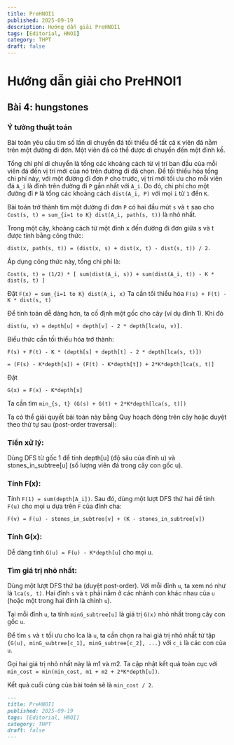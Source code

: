 ```yaml
---
title: PreHNOI1
published: 2025-09-19
description: Hướng dẫn giải PreHNOI1
tags: [Editorial, HNOI]
category: THPT
draft: false
---
```


# Hướng dẫn giải cho PreHNOI1 

## Bài 4: hungstones

### Ý tưởng thuật toán

Bài toán yêu cầu tìm số lần di chuyển đá tối thiểu để tất cả ```K``` viên đá nằm trên một đường đi đơn. Một viên đá có thể được di chuyển đến một đỉnh kề.

Tổng chi phí di chuyển là tổng các khoảng cách từ vị trí ban đầu của mỗi viên đá đến vị trí mới của nó trên đường đi đã chọn. Để tối thiểu hóa tổng chi phí này, với một đường đi đơn ```P``` cho trước, vị trí mới tối ưu cho mỗi viên đá ```A_i``` là đỉnh trên đường đi ```P``` gần nhất với ```A_i```. Do đó, chi phí cho một đường đi ```P``` là tổng các khoảng cách ```dist(A_i, P)``` với mọi ```i``` từ ```1``` đến ```K```.

Bài toán trở thành tìm một đường đi đơn ```P``` có hai đầu mút ```s``` và ```t``` sao cho ```Cost(s, t) = sum_{i=1 to K} dist(A_i, path(s, t))``` là nhỏ nhất.

Trong một cây, khoảng cách từ một đỉnh x đến đường đi đơn giữa s và t được tính bằng công thức: 

```
dist(x, path(s, t)) = (dist(x, s) + dist(x, t) - dist(s, t)) / 2.
```

Áp dụng công thức này, tổng chi phí là:
```
Cost(s, t) = (1/2) * [ sum(dist(A_i, s)) + sum(dist(A_i, t)) - K * dist(s, t) ]
```

Đặt ```F(x) = sum_{i=1 to K} dist(A_i, x)```
Ta cần tối thiểu hóa ```F(s) + F(t) - K * dist(s, t)```

Để tính toán dễ dàng hơn, ta cố định một gốc cho cây (ví dụ đỉnh 1). Khi đó 
```
dist(u, v) = depth[u] + depth[v] - 2 * depth[lca(u, v)].
```

Biểu thức cần tối thiểu hóa trở thành:
```
F(s) + F(t) - K * (depth[s] + depth[t] - 2 * depth[lca(s, t)])
```
```
= (F(s) - K*depth[s]) + (F(t) - K*depth[t]) + 2*K*depth[lca(s, t)]
```

Đặt 
```
G(x) = F(x) - K*depth[x]
```

Ta cần tìm 
```min_{s, t} (G(s) + G(t) + 2*K*depth[lca(s, t)])```

Ta có thể giải quyết bài toán này bằng Quy hoạch động trên cây hoặc duyệt theo thứ tự sau (post-order traversal):

### Tiền xử lý: 
Dùng DFS từ gốc 1 để tính depth[u] (độ sâu của đỉnh u) và stones_in_subtree[u] (số lượng viên đá trong cây con gốc u).

### Tính F(x): 
Tính ```F(1) = sum(depth[A_i])```. Sau đó, dùng một lượt DFS thứ hai để tính ```F(u)``` cho mọi u dựa trên ```F``` của đỉnh cha: 
```
F(v) = F(u) - stones_in_subtree[v] + (K - stones_in_subtree[v])
```

### Tính G(x): 
Dễ dàng tính ```G(u) = F(u) - K*depth[u]``` cho mọi u.

### Tìm giá trị nhỏ nhất: 
Dùng một lượt DFS thứ ba (duyệt post-order). Với mỗi đỉnh ```u```, ta xem nó như là ```lca(s, t)```. Hai đỉnh ```s``` và ```t``` phải nằm ở các nhánh con khác nhau của ```u``` (hoặc một trong hai đỉnh là chính ```u```).

Tại mỗi đỉnh ```u```, ta tính ```minG_subtree[u]``` là giá trị ```G(x)``` nhỏ nhất trong cây con gốc ```u```.

Để tìm ```s``` và ```t``` tối ưu cho lca là ```u```, ta cần chọn ra hai giá trị nhỏ nhất từ tập ```{G(u), minG_subtree[c_1], minG_subtree[c_2], ...}``` với ```c_i``` là các con của ```u```.

Gọi hai giá trị nhỏ nhất này là m1 và m2. Ta cập nhật kết quả toàn cục với ```min_cost = min(min_cost, m1 + m2 + 2*K*depth[u])```.

Kết quả cuối cùng của bài toán sẽ là ```min_cost / 2```.

```markdown
---
title: PreHNOI1
published: 2025-09-19
tags: [Editorial, HNOI]
category: THPT
draft: false
---
